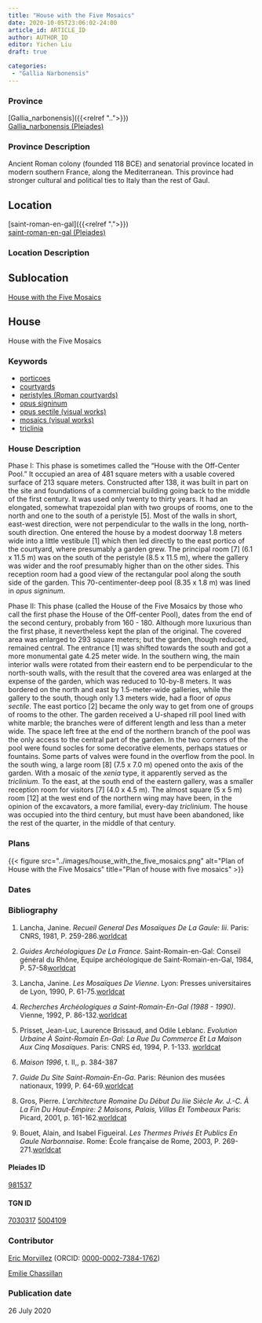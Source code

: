 ```yaml
---
title: "House with the Five Mosaics"
date: 2020-10-05T23:06:02-24:00
article_id: ARTICLE_ID
author: AUTHOR_ID
editor: Yichen Liu
draft: true

categories:
 - "Gallia Narbonensis"
---
```


### Province

[Gallia_narbonensis]({{<relref "..">}}) \
[Gallia_narbonensis (Pleiades)](https://pleiades.stoa.org/places/981537)

### Province Description

Ancient Roman colony (founded 118 BCE) and senatorial province located in modern southern France, along the Mediterranean. This province had stronger cultural and political ties to Italy than the rest of Gaul.

## Location

[saint-roman-en-gal]({{<relref ".">}}) \
[saint-roman-en-gal (Pleiades)]()

### Location Description

<!--### Location Description-->

<!-- LEAVE THIS BLANK FOR NOW -->

## Sublocation

[House with the Five Mosaics](#)

<!--### Sublocation Description-->

<!-- DESCRIPTION -->

## House


House with the Five Mosaics


### Keywords

- [porticoes](http://vocab.getty.edu/page/aat/300004145)
- [courtyards](http://vocab.getty.edu/page/aat/300004095)
- [peristyles (Roman courtyards)](http://vocab.getty.edu/page/aat/300080971)
- [opus signinum](http://vocab.getty.edu/page/aat/300379969)
- [opus sectile (visual works)](http://vocab.getty.edu/page/aat/300254462)
- [mosaics (visual works)](http://vocab.getty.edu/page/aat/300015342)
- [triclinia](http://vocab.getty.edu/page/aat/300004359)





### House Description

Phase I: This phase is sometimes called the “House with the Off-Center Pool.” It occupied an area of 481 square meters with a usable covered surface of 213 square meters. Constructed after 138, it was built in part on the site and foundations of a commercial building going back to the middle of the first century. It was used only twenty to thirty years. It had an elongated, somewhat trapezoidal plan with two groups of rooms, one to the north and one to the south of a peristyle [5]. Most of the walls in short, east-west direction, were not perpendicular to the walls in the long, north-south direction. One entered the house by a modest doorway 1.8 meters wide into a little vestibule [1] which then led directly to the east portico of the courtyard, where presumably a garden grew. The principal room [7] (6.1 x 11.5 m) was on the south of the peristyle (8.5 x 11.5 m), where the gallery was wider and the roof presumably higher than on the other sides. This reception room had a good view of the rectangular pool along the south side of the garden. This 70-centimenter-deep pool (8.35 x 1.8 m) was lined in *opus signinum*.

Phase II: This phase (called the House of the Five Mosaics by those who call the first phase the House of the Off-center Pool), dates from the end of the second century, probably from 160 - 180. Although more luxurious than the first phase, it nevertheless kept the plan of the original. The covered area was enlarged to 293 square meters; but the garden, though reduced, remained central. The entrance [1] was shifted towards the south and got a more monumental gate 4.25 meter wide. In the southern wing, the main interior walls were rotated from their eastern end to be perpendicular to the north-south walls, with the result that the covered area was enlarged at the expense of the garden, which was reduced to 10-by-8 meters. It was bordered on the north and east by 1.5-meter-wide galleries, while the gallery to the south, though only 1.3 meters wide, had a floor of *opus sectile*. The east portico [2] became the only way to get from one of groups of rooms to the other. The garden received a U-shaped rill pool lined with white marble; the branches were of different length and less than a meter wide. The space left free at the end of the northern branch of the pool was the only access to the central part of the garden. In the two corners of the pool were found socles for some decorative elements, perhaps statues or fountains. Some parts of valves were found in the overflow from the pool.
In the south wing, a large room [8] (7.5 x 7.0 m) opened onto the axis of the garden. With a mosaic of the *xenia* type, it apparently served as the *triclinium*. To the east, at the south end of the eastern gallery, was a smaller reception room for visitors [7] (4.0 x 4.5 m). The almost square (5 x 5 m) room [12] at the west end of the northern wing may have been, in the opinion of the excavators, a more familial, every-day *triclinium*. The house was occupied into the third century, but must have been abandoned, like the rest of the quarter, in the middle of that century.



### Plans


{{< figure src="../images/house_with_the_five_mosaics.png" alt="Plan of House with the Five Mosaics" title="Plan of house with five mosaics" >}}



### Dates



### Bibliography

1. Lancha, Janine. *Recueil General Des Mosaïques De La Gaule: Iii*. Paris: CNRS, 1981, P. 259-286.[worldcat](http://www.worldcat.org/oclc/234328026)


2. *Guides Archéologiques De La France*. Saint-Romain-en-Gal: Conseil général du Rhône, Equipe archéologique de Saint-Romain-en-Gal, 1984, P. 57-58[worldcat](http://www.worldcat.org/oclc/234328026)

3. Lancha, Janine. *Les Mosaïques De Vienne*. Lyon: Presses universitaires de Lyon, 1990, P. 61-75.[worldcat](http://www.worldcat.org/oclc/484477042)

4. *Recherches Archéologiques a Saint-Romain-En-Gal (1988 - 1990)*. Vienne, 1992, P. 86-132.[worldcat](http://www.worldcat.org/oclc/1068996218)

5. Prisset, Jean-Luc, Laurence Brissaud, and Odile Leblanc. *Evolution Urbaine À Saint-Romain En-Gal: La Rue Du Commerce Et La Maison Aux Cinq Mosaïques*. Paris: CNRS éd, 1994, P. 1-133. [worldcat](http://www.worldcat.org/oclc/491540838)

6. *Maison 1996*, t. II,, p. 384-387

7. *Guide Du Site Saint-Romain-En-Ga*. Paris: Réunion des musées nationaux, 1999, P. 64-69.[worldcat](http://www.worldcat.org/oclc/43416334)

8. Gros, Pierre. *L'architecture Romaine Du Début Du Iiie Siècle Av. J.-C. À La Fin Du Haut-Empire: 2 Maisons, Palais, Villas Et Tombeaux* Paris: Picard, 2001, p. 161-162.[worldcat](http://www.worldcat.org/oclc/1169743067)

9. Bouet, Alain, and Isabel Figueiral. *Les Thermes Privés Et Publics En Gaule Narbonnaise*. Rome: École française de Rome, 2003, P. 269-271.[worldcat](http://www.worldcat.org/oclc/43416334)


#### Pleiades ID

[981537](https://pleiades.stoa.org/places/981537)

#### TGN ID

[7030317](http://vocab.getty.edu/page/tgn/7030317)
[5004109](http://vocab.getty.edu/page/tgn/5004109)

### Contributor

[Eric Morvillez](link) (ORCID: [0000-0002-7384-1762](https://orcid.org/0000-0002-7384-1762))

[Emilie Chassillan](link)
### Publication date

26 July 2020

<!--### Related articles-->

<!-- Links to other related articles. Leave blank for now -->
